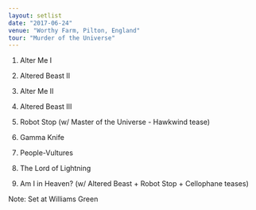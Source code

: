 ```yaml
---
layout: setlist
date: "2017-06-24"
venue: "Worthy Farm, Pilton, England"
tour: "Murder of the Universe"
---
```



 1. Alter Me I

 2. Altered Beast II

 3. Alter Me II

 4. Altered Beast III

 5. Robot Stop
    (w/ Master of the Universe - Hawkwind tease)

 6. Gamma Knife

 7. People-Vultures

 8. The Lord of Lightning

 9. Am I in Heaven?
    (w/ Altered Beast + Robot Stop + Cellophane teases)


Note: Set at Williams Green
